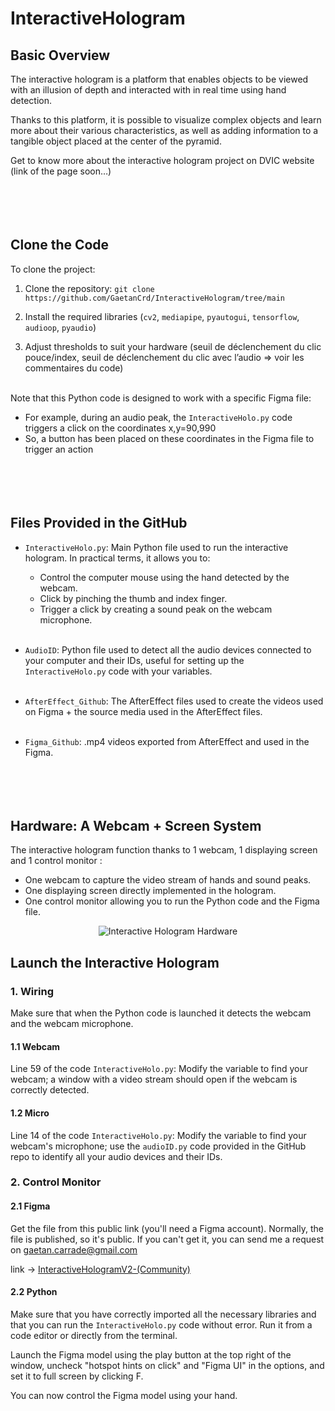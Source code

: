 # InteractiveHologram

## Basic Overview

The interactive hologram is a platform that enables objects to be viewed with an illusion of depth and interacted with in real time using hand detection. 

Thanks to this platform, it is possible to visualize complex objects and learn more about their various characteristics, as well as adding information to a tangible object placed at the center of the pyramid.

Get to know more about the interactive hologram project on DVIC website (link of the page soon…)<br><br><br><br><br>


## Clone the Code 

To clone the project:

1. Clone the repository: `git clone https://github.com/GaetanCrd/InteractiveHologram/tree/main`
   
2. Install the required libraries (`cv2`, `mediapipe`, `pyautogui`, `tensorflow`, `audioop`, `pyaudio`)
   
3. Adjust thresholds to suit your hardware (seuil de déclenchement du clic pouce/index, seuil de déclenchement du clic avec l’audio => voir les commentaires du code)<br><br>

Note that this Python code is designed to work with a specific Figma file:
- For example, during an audio peak, the `InteractiveHolo.py` code triggers a click on the coordinates x,y=90,990
- So, a button has been placed on these coordinates in the Figma file to trigger an action<br><br><br><br><br>


## Files Provided in the GitHub

- `InteractiveHolo.py`: Main Python file used to run the interactive hologram. In practical terms, it allows you to:
  - Control the computer mouse using the hand detected by the webcam.
  - Click by pinching the thumb and index finger.
  - Trigger a click by creating a sound peak on the webcam microphone.<br><br>
 
- `AudioID`: Python file used to detect all the audio devices connected to your computer and their IDs, useful for setting up the `InteractiveHolo.py` code with your variables.<br><br>

- `AfterEffect_Github`: The AfterEffect files used to create the videos used on Figma + the source media used in the AfterEffect files.<br><br>

- `Figma_Github`: .mp4 videos exported from AfterEffect and used in the Figma.<br><br><br><br><br>


## Hardware: A Webcam + Screen System

The interactive hologram function thanks to 1 webcam, 1 displaying screen and 1 control monitor :
- One webcam to capture the video stream of hands and sound peaks.
- One displaying screen directly implemented in the hologram.
- One control monitor allowing you to run the Python code and the Figma file.

<p style="text-align:center;"><img src="https://github.com/GaetanCrd/InteractiveHologram/blob/main/images/sche%CC%81ma_github.png" alt="Interactive Hologram Hardware" title="Interactive Hologram Hardware"></p>


## Launch the Interactive Hologram

  ### 1. Wiring

Make sure that when the Python code is launched it detects the webcam and the webcam microphone.

  #### 1.1 Webcam

  Line 59 of the code `InteractiveHolo.py`: 
  Modify the variable to find your webcam; a window with a video stream should open if the webcam is correctly detected.

  #### 1.2 Micro

  Line 14 of the code `InteractiveHolo.py`: 
  Modify the variable to find your webcam's microphone; use the `audioID.py` code provided in the GitHub repo to identify all your audio devices and their IDs.

### 2. Control Monitor

#### 2.1 Figma

  Get the file from this public link (you'll need a Figma account). Normally, the file is published, so it's public. If you can't get it, you can send me a request on gaetan.carrade@gmail.com
  
  link -> [InteractiveHologramV2-(Community)](https://www.figma.com/file/djTwNBUoWC2nPRA5BrAYd0/InteractiveHologramV2-(Community)?type=design&mode=design&t=z7bf9A173N1yEMxa-1)

#### 2.2 Python

  Make sure that you have correctly imported all the necessary libraries and that you can run the `InteractiveHolo.py` code without error. Run it from a code editor or directly from the terminal.
  
  Launch the Figma model using the play button at the top right of the window, uncheck "hotspot hints on click" and "Figma UI" in the options, and set it to full screen by clicking F.
  
  You can now control the Figma model using your hand.

